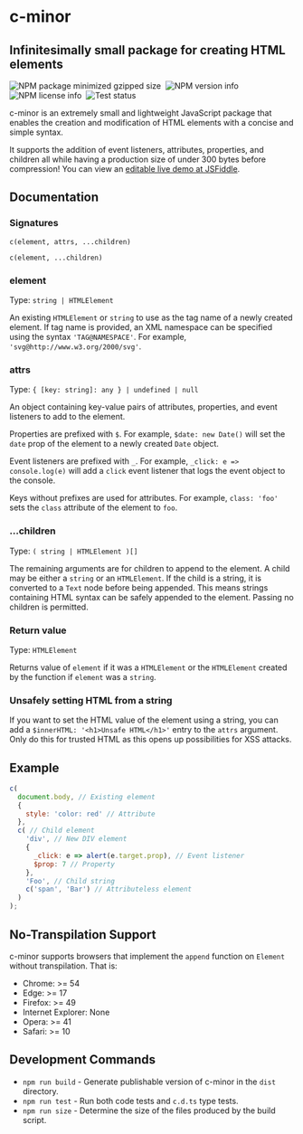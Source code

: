 # c-minor

## Infinitesimally small package for creating HTML elements

![NPM package minimized gzipped size](https://img.shields.io/bundlejs/size/c-minor)&nbsp;
![NPM version info](https://img.shields.io/npm/v/c-minor)&nbsp;
![NPM license info](https://img.shields.io/npm/l/c-minor)&nbsp;
![Test status](https://img.shields.io/github/actions/workflow/status/BrandonXLF/c-minor/tests.yml)

c-minor is an extremely small and lightweight JavaScript package that enables the creation and modification of HTML elements with a concise and simple syntax.

It supports the addition of event listeners, attributes, properties, and children all while having a production size of under 300 bytes before compression! You can view an [editable live demo at JSFiddle](https://jsfiddle.net/gh/get/library/pure/BrandonXLF/c-minor/tree/fiddle/demo/src).

## Documentation

### Signatures

`c(element, attrs, ...children)`

`c(element, ...children)`

### element

Type: `string | HTMLElement`

An existing `HTMLElement` or `string` to use as the tag name of a newly created element. If tag name is provided, an XML namespace can be specified using the syntax `'TAG@NAMESPACE'`. For example, `'svg@http://www.w3.org/2000/svg'`.

### attrs

Type: `{ [key: string]: any } | undefined | null`

An object containing key-value pairs of attributes, properties, and event listeners to add to the element.

Properties are prefixed with `$`. For example, `$date: new Date()` will set the `date` prop of the element to a newly created `Date` object.

Event listeners are prefixed with `_`. For example, `_click: e => console.log(e)` will add a `click` event listener that logs the event object to the console.

Keys without prefixes are used for attributes. For example, `class: 'foo'` sets the `class` attribute of the element to `foo`.

### ...children

Type: `( string | HTMLElement )[]`

The remaining arguments are for children to append to the element. A child may be either a `string` or an `HTMLElement`. If the child is a string, it is converted to a `Text` node before being appended. This means strings containing HTML syntax can be safely appended to the element. Passing no children is permitted.

### Return value

Type: `HTMLElement`

Returns value of `element` if it was a `HTMLElement` or the `HTMLElement` created by the function if `element` was a `string`.

### Unsafely setting HTML from a string

If you want to set the HTML value of the element using a string, you can add a `$innerHTML: '<h1>Unsafe HTML</h1>'` entry to the `attrs` argument. Only do this for trusted HTML as this opens up possibilities for XSS attacks.

## Example

```js
c(
  document.body, // Existing element
  {
    style: 'color: red' // Attribute
  },
  c( // Child element
    'div', // New DIV element
    {
      _click: e => alert(e.target.prop), // Event listener
      $prop: 7 // Property
    },
    'Foo', // Child string
    c('span', 'Bar') // Attributeless element
  )
);
```

## No-Transpilation Support

c-minor supports browsers that implement the `append` function on `Element` without transpilation. That is:

* Chrome: >= 54
* Edge: >= 17
* Firefox: >= 49
* Internet Explorer: None
* Opera: >= 41
* Safari: >= 10

## Development Commands

* `npm run build` - Generate publishable version of c-minor in the `dist` directory.
* `npm run test` - Run both code tests and `c.d.ts` type tests.
* `npm run size` - Determine the size of the files produced by the build script.
